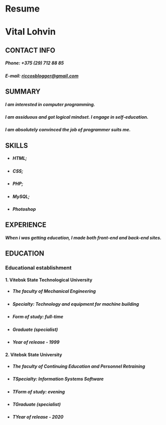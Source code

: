 # Resume

# **Vital Lohvin**

## CONTACT INFO
##### Phone: +375 (29) 712 88 85
##### E-mail: riccosblogger@gmail.com

## SUMMARY
##### I am interested in computer programming.
##### I am assiduous and got logical mindset. I engage in self-education.
##### I am absolutely convinced the job of programmer suits me.

## SKILLS
- ##### HTML;
- ##### CSS;
- ##### PHP;
- ##### MySQL;
- ##### Photoshop

## EXPERIENCE
##### When i was getting education, I made both front-end and back-end sites.

## EDUCATION
### Educational establishment

#### 1. Vitebsk State Technological University
  -  ##### The faculty of Mechanical Engineering
  -  ##### Specialty: Technology and equipment for machine building
  -  ##### Form of study: full-time
  -  ##### Graduate (specialist)
  -  ##### Year of release - 1999

#### 2. Vitebsk State University
  -  ##### The faculty of Continuing Education and Personnel Retraining
  -  ##### TSpecialty: Information Systems Software
  -  ##### TForm of study: evening
  -  ##### TGraduate (specialist)
  -  ##### TYear of release - 2020 